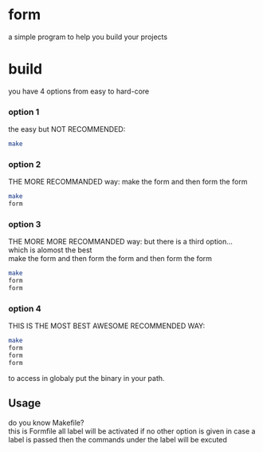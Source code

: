 # form
a simple program to help you build your projects


# build
you have 4 options from easy to hard-core  
### option 1
the easy but NOT RECOMMENDED:  
```sh
make
```

### option 2
THE MORE RECOMMANDED way:
make the form and then form the form
```sh
make
form
```

### option 3
THE MORE MORE RECOMMANDED way:
but there is a third option...  
which is alomost the best  
make the form and then form the form and then form the form
```sh
make
form
form
```

### option 4
THIS IS THE MOST BEST AWESOME RECOMMENDED WAY:  
```sh
make
form
form
form
```

to access in globaly put the binary in your path.


## Usage
do you know Makefile?  
this is Formfile
all label will be activated if no other option is given 
in case a label is passed then the commands under the label will be excuted
